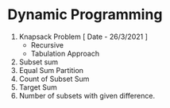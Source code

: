 # Dynamic Programming
1. Knapsack Problem [ Date - 26/3/2021 ]
	- Recursive
	- Tabulation Approach
2. Subset sum 
3. Equal Sum Partition
4. Count of Subset Sum
5. Target Sum
6. Number of subsets with given difference.